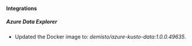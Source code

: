 #### Integrations
##### Azure Data Explorer
- Updated the Docker image to: *demisto/azure-kusto-data:1.0.0.49635*.
